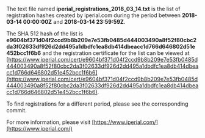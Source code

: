 The text file named **iperial_registrations_2018_03_14.txt** is the list of registration hashes created by iperial.com during the period between **2018-03-14 00:00:00Z** and **2018-03-14 23:59:59Z**.

The SHA 512 hash of the list is **e9604bf371d04f2ccd9b8b209e7e53fb0485d444003490a8f52f80cbc2da3f02633df926d2dd495a1dbdfc1ea8db414dbeacc1d766d646802d51e452bcc1f6b6** and the registration certificate for the list can be viewed at [https://www.iperial.com/cert/e9604bf371d04f2ccd9b8b209e7e53fb0485d444003490a8f52f80cbc2da3f02633df926d2dd495a1dbdfc1ea8db414dbeacc1d766d646802d51e452bcc1f6b6](https://www.iperial.com/cert/e9604bf371d04f2ccd9b8b209e7e53fb0485d444003490a8f52f80cbc2da3f02633df926d2dd495a1dbdfc1ea8db414dbeacc1d766d646802d51e452bcc1f6b6).

To find registrations for a different period, please see the corresponding commit.

For more information, please visit [https://www.iperial.com/](https://www.iperial.com/)
